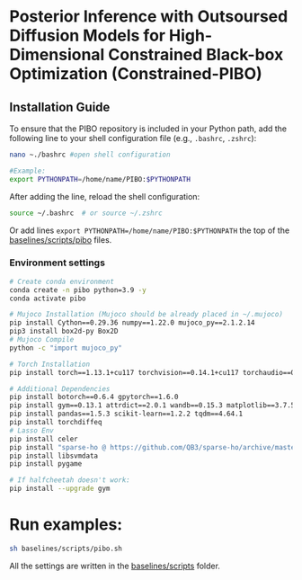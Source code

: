 # Posterior Inference with Outsoursed Diffusion Models for High-Dimensional Constrained Black-box Optimization (Constrained-PIBO)

## Installation Guide

To ensure that the PIBO repository is included in your Python path, add the following line to your shell configuration file (e.g., `.bashrc`, `.zshrc`):
```bash
nano ~./bashrc #open shell configuration
```
```bash
#Example:
export PYTHONPATH=/home/name/PIBO:$PYTHONPATH
```

After adding the line, reload the shell configuration:

```bash
source ~/.bashrc  # or source ~/.zshrc
```

Or add lines ```export PYTHONPATH=/home/name/PIBO:$PYTHONPATH```  the top of the [baselines/scripts/pibo](baselines/scripts/pibo.sh) files.

### Environment settings
```bash
# Create conda environment
conda create -n pibo python=3.9 -y
conda activate pibo

# Mujoco Installation (Mujoco should be already placed in ~/.mujoco)
pip install Cython==0.29.36 numpy==1.22.0 mujoco_py==2.1.2.14
pip3 install box2d-py Box2D
# Mujoco Compile
python -c "import mujoco_py"

# Torch Installation
pip install torch==1.13.1+cu117 torchvision==0.14.1+cu117 torchaudio==0.13.1 --extra-index-url https://download.pytorch.org/whl/cu117

# Additional Dependencies
pip install botorch==0.6.4 gpytorch==1.6.0
pip install gym==0.13.1 attrdict==2.0.1 wandb==0.15.3 matplotlib==3.7.5
pip install pandas==1.5.3 scikit-learn==1.2.2 tqdm==4.64.1 
pip install torchdiffeq
# Lasso Env
pip install celer
pip install "sparse-ho @ https://github.com/QB3/sparse-ho/archive/master.zip"
pip install libsvmdata
pip install pygame

# If halfcheetah doesn't work:
pip install --upgrade gym
```

# Run examples:

```bash
sh baselines/scripts/pibo.sh
```

All the settings are written in the [baselines/scripts](baselines/scripts) folder.
